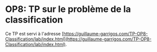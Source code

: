 # OP8: TP sur le problème de la classification

Ce TP est servi à l'adresse [https://guillaume-garrigos.com/TP-OP8-Classification/lab/index.html](https://guillaume-garrigos.com/TP-OP8-Classification/lab/index.html).
